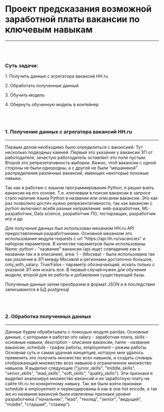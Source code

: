 <h1>Проект предсказания возможной заработной платы вакансии по ключевым навыкам</h1>
<hr>
</br>
</br>
<h3>Суть задачи:</h3>
<p>1. Получить данные с агрегатора вакансий HH.ru</p>
<p>2. Обработать полученные данный</p>
<p>3. Обучить модель</p>
<p>4. Обернуть обученную модель в контейнер</p>
</br>
</br>
<h3>1. Получение данных с агрегатора вакансий HH.ru</h3>
<hr>
<p>Первым делом необходимо было определиться с вакансией. Тут несколько подводных камней. Первый это указание у вакансии ЗП от работодателя, зачастую работодатель оставляет это поле пустым. Второй это репрезетативность выборки. Важно, чтоб вакансии с одной стороны не были однородны, а с другой не были "мешаниной" распределения различных вакансий, имеющих некоторые похожые навыки.</p>
<p>Так как я работаю с языком программирования Python, я решил взять вакансии на его основе. Т.е. ключевым в поиске вакансии в запросе стало наличие языка Python в названии или описании вакансии. Это как раз позволило достич нужно репрезентативности, так как вакансии с pyrhon  включают всебя разные направления: web-разработчик, ML-разработчик, Data science, разработчик ПО, тестировщик, разработчик игр и др.</p>
<p>Для получения данных был использован механизм HH.ru API предоставленный разработчиками. Основной механизм это использование модуля requests с url "https://api.hh.ru/vacancies" и набором параметров. В качестве параметров были использованы Name: python - "название" вакансии (api ищет совпадение как в названии так и в описании), area: 1 - (Москва) - была использована так как различие в ЗП между Москвой и регионами достаточно большое, only_with_salary: True/False - параметр обозначающий, искать только с указаной ЗП или искать все. В первый случай нужен для обучения модели, второй для ее работы и добавления существующей базы.</p>
<p>Полученые данные затем преобразем в формат JSON  и в последствии записываются в БД postgresql</p>
</br>
</br>
<h3>2. Обработка полученных данных</h3>
<hr>
<p>Данные будем обрабатывать с помощью модуля pandas. Основные данные, с которыми я работал это salary - заработная плата, skills - основные навыки, description - описание вакансии, name - название вакансии, schedule - график работы, employement - режим работы. Основная суть и самая удачная концепция, которую мне удалось применить это получить множество всех навыков, и создать словарь отображающий множество всех навыков в ограниченное множество навыков. Я выделил следующие ("junior_skills", "middle_skills", "senior_skills", "lead_skills", "soft_skills", "quality_skills"). Эти признаки я выделил анализируя множество вакансий и их заработную плату на сайте hh.ru по конкретному навыку. Так же были взяти признаки schedule и employement и перекодированы в как в one hot encode, а так же из названия вакансий были извлечены признаки уровня разработчика ("начальник", "lead",  "техлид", "senior", "ведущий", "middle", "старший", "стажер"). </p>


 
